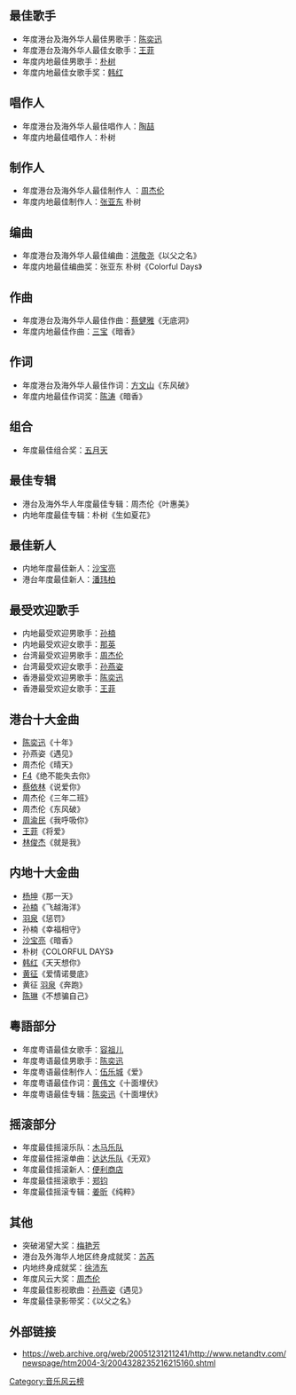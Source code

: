 ## 最佳歌手

  - 年度港台及海外华人最佳男歌手：[陈奕迅](../Page/陈奕迅.md "wikilink")
  - 年度港台及海外华人最佳女歌手：[王菲](../Page/王菲.md "wikilink")
  - 年度内地最佳男歌手：[朴树](../Page/朴樹_\(歌手\).md "wikilink")
  - 年度内地最佳女歌手奖：[韩红](../Page/韩红.md "wikilink")

## 唱作人

  - 年度港台及海外华人最佳唱作人：[陶喆](../Page/陶喆.md "wikilink")
  - 年度内地最佳唱作人：朴树

## 制作人

  - 年度港台及海外华人最佳制作人 ：[周杰伦](../Page/周杰伦.md "wikilink")
  - 年度内地最佳制作人：[张亚东](../Page/张亚东.md "wikilink") 朴树

## 编曲

  - 年度港台及海外华人最佳编曲：[洪敬尧](../Page/洪敬尧.md "wikilink")《以父之名》
  - 年度内地最佳编曲奖：张亚东 朴树《Colorful Days》

## 作曲

  - 年度港台及海外华人最佳作曲：[蔡健雅](../Page/蔡健雅.md "wikilink")《无底洞》
  - 年度内地最佳作曲：[三宝](../Page/三宝_\(作曲家\).md "wikilink")《暗香》

## 作词

  - 年度港台及海外华人最佳作词：[方文山](../Page/方文山.md "wikilink")《东风破》
  - 年度内地最佳作词奖：[陈涛](../Page/陈涛.md "wikilink")《暗香》

## 组合

  - 年度最佳组合奖：[五月天](../Page/五月天.md "wikilink")

## 最佳专辑

  - 港台及海外华人年度最佳专辑：周杰伦《叶惠美》
  - 内地年度最佳专辑：朴树《生如夏花》

## 最佳新人

  - 内地年度最佳新人：[沙宝亮](../Page/沙宝亮.md "wikilink")
  - 港台年度最佳新人：[潘玮柏](../Page/潘玮柏.md "wikilink")

## 最受欢迎歌手

  - 内地最受欢迎男歌手：[孙楠](../Page/孙楠.md "wikilink")
  - 内地最受欢迎女歌手：[那英](../Page/那英.md "wikilink")
  - 台湾最受欢迎男歌手：[周杰伦](../Page/周杰伦.md "wikilink")
  - 台湾最受欢迎女歌手：[孙燕姿](../Page/孙燕姿.md "wikilink")
  - 香港最受欢迎男歌手：[陈奕迅](../Page/陈奕迅.md "wikilink")
  - 香港最受欢迎女歌手：[王菲](../Page/王菲.md "wikilink")

## 港台十大金曲

  - [陈奕迅](../Page/陈奕迅.md "wikilink")《十年》
  - 孙燕姿《遇见》
  - 周杰伦《晴天》
  - [F4](../Page/F4.md "wikilink")《绝不能失去你》
  - [蔡依林](../Page/蔡依林.md "wikilink")《说爱你》
  - 周杰伦《三年二班》
  - 周杰伦《东风破》
  - [周渝民](../Page/周渝民.md "wikilink")《我呼吸你》
  - [王菲](../Page/王菲.md "wikilink")《将爱》
  - [林俊杰](../Page/林俊杰.md "wikilink")《就是我》

## 内地十大金曲

  - [杨坤](../Page/杨坤.md "wikilink")《那一天》
  - [孙楠](../Page/孙楠.md "wikilink")《飞越海洋》
  - [羽泉](../Page/羽泉.md "wikilink")《惩罚》
  - 孙楠《幸福相守》
  - [沙宝亮](../Page/沙宝亮.md "wikilink")《暗香》
  - 朴树《COLORFUL DAYS》
  - [韩红](../Page/韩红.md "wikilink")《天天想你》
  - [黄征](../Page/黄征.md "wikilink")《爱情诺曼底》
  - 黄征 [羽泉](../Page/羽泉.md "wikilink")《奔跑》
  - [陈琳](../Page/陳琳_\(歌手\).md "wikilink")《不想骗自己》

## 粵語部分

  - 年度粤语最佳女歌手：[容祖儿](../Page/容祖儿.md "wikilink")
  - 年度粤语最佳男歌手：[陈奕迅](../Page/陈奕迅.md "wikilink")
  - 年度粤语最佳制作人：[伍乐城](../Page/伍乐城.md "wikilink")《爱》
  - 年度粤语最佳作词：[黄伟文](../Page/黄伟文.md "wikilink")《十面埋伏》
  - 年度粤语最佳专辑：[陈奕迅](../Page/陈奕迅.md "wikilink")《十面埋伏》

## 摇滚部分

  - 年度最佳摇滚乐队：[木马乐队](../Page/木马乐队.md "wikilink")
  - 年度最佳摇滚单曲：[达达乐队](../Page/达达乐队.md "wikilink")《无双》
  - 年度最佳摇滚新人：[便利商店](../Page/便利商店.md "wikilink")
  - 年度最佳摇滚歌手：[郑钧](../Page/郑钧.md "wikilink")
  - 年度最佳摇滚专辑：[姜昕](../Page/姜昕.md "wikilink")《纯粹》

## 其他

  - 突破渴望大奖：[梅艳芳](../Page/梅艳芳.md "wikilink")
  - 港台及外海华人地区终身成就奖：[苏芮](../Page/苏芮.md "wikilink")
  - 内地终身成就奖：[徐沛东](../Page/徐沛东.md "wikilink")
  - 年度风云大奖：[周杰伦](../Page/周杰伦.md "wikilink")
  - 年度最佳影视歌曲：[孙燕姿](../Page/孙燕姿.md "wikilink")《遇见》
  - 年度最佳录影带奖：《以父之名》

## 外部链接

  - <https://web.archive.org/web/20051231211241/http://www.netandtv.com/newspage/htm2004-3/2004328235216215160.shtml>

[Category:音乐风云榜](https://zh.wikipedia.org/wiki/Category:音乐风云榜 "wikilink")
